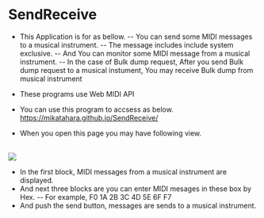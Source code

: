 # SendReceive
- This Application is for as bellow.
-- You can send some MIDI messages to a musical instrument.
-- The message includes include system exclusive.
-- And You can monitor some MIDI message from a musical instrument.
-- In the case of Bulk dump request, After you send Bulk dump request to a musical instument, You may receive Bulk dump from musical instrument

- These programs use Web MIDI API
- You can use this program to accsess as below. https://mikatahara.github.io/SendReceive/<br>
- When you open this page you may have following view.<br>

<br>
<img src="SendReceive.jpg">
<br>

- In the first block, MIDI messages from a musical instrument are displayed.
- And next three blocks are you can enter MIDI mesages in these box by Hex.
-- For example, F0 1A 2B 3C 4D 5E 6F F7
- And push the send button, messages are sends to a musical instrument.


